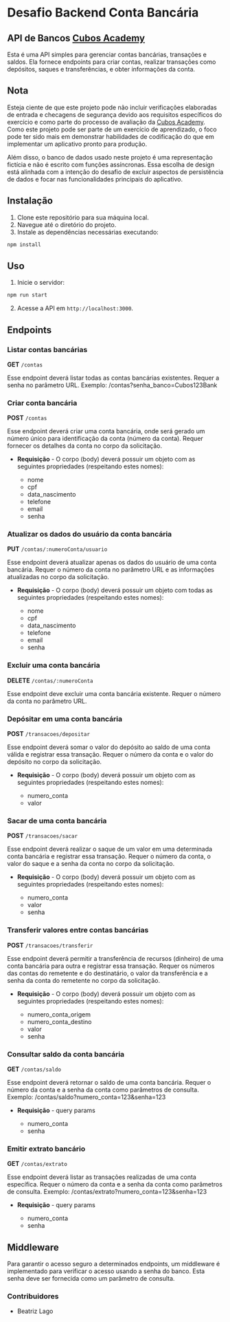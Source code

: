 # Desafio Backend Conta Bancária

## API de Bancos <a href="https://cubos.academy/" target="_blank">Cubos Academy</a>

Esta é uma API simples para gerenciar contas bancárias, transações e saldos. Ela fornece endpoints para criar contas, realizar transações como depósitos, saques e transferências, e obter informações da conta.

## Nota
Esteja ciente de que este projeto pode não incluir verificações elaboradas de entrada e checagens de segurança devido aos requisitos específicos do exercício e como parte do processo de avaliação da <a href="https://cubos.academy/" target="_blank">Cubos Academy</a>. Como este projeto pode ser parte de um exercício de aprendizado, o foco pode ter sido mais em demonstrar habilidades de codificação do que em implementar um aplicativo pronto para produção.

Além disso, o banco de dados usado neste projeto é uma representação fictícia e não é escrito com funções assíncronas. Essa escolha de design está alinhada com a intenção do desafio de excluir aspectos de persistência de dados e focar nas funcionalidades principais do aplicativo.

## Instalação

1. Clone este repositório para sua máquina local.
2. Navegue até o diretório do projeto.
3. Instale as dependências necessárias executando:

```sh
npm install
```

## Uso

1. Inicie o servidor:

```sh
npm run start
```

2. Acesse a API em `http://localhost:3000`.

## Endpoints

### Listar contas bancárias

**GET** `/contas`

Esse endpoint deverá listar todas as contas bancárias existentes. Requer a senha no parâmetro URL. Exemplo: /contas?senha_banco=Cubos123Bank

### Criar conta bancária

**POST** `/contas`

Esse endpoint deverá criar uma conta bancária, onde será gerado um número único para identificação da conta (número da conta). Requer fornecer os detalhes da conta no corpo da solicitação.

-   **Requisição** - O corpo (body) deverá possuir um objeto com as seguintes propriedades (respeitando estes nomes):

    -   nome
    -   cpf
    -   data_nascimento
    -   telefone
    -   email
    -   senha

### Atualizar os dados do usuário da conta bancária

**PUT** `/contas/:numeroConta/usuario`

Esse endpoint deverá atualizar apenas os dados do usuário de uma conta bancária. Requer o número da conta no parâmetro URL e as informações atualizadas no corpo da solicitação.

-   **Requisição** - O corpo (body) deverá possuir um objeto com todas as seguintes propriedades (respeitando estes nomes):

    -   nome
    -   cpf
    -   data_nascimento
    -   telefone
    -   email
    -   senha

### Excluir uma conta bancária

**DELETE** `/contas/:numeroConta`

Esse endpoint deve excluir uma conta bancária existente. Requer o número da conta no parâmetro URL.

### Depósitar em uma conta bancária

**POST** `/transacoes/depositar`

Esse endpoint deverá somar o valor do depósito ao saldo de uma conta válida e registrar essa transação. Requer o número da conta e o valor do depósito no corpo da solicitação.

-   **Requisição** - O corpo (body) deverá possuir um objeto com as seguintes propriedades (respeitando estes nomes):

    -   numero_conta
    -   valor

### Sacar de uma conta bancária

**POST** `/transacoes/sacar`

Esse endpoint deverá realizar o saque de um valor em uma determinada conta bancária e registrar essa transação. Requer o número da conta, o valor do saque e a senha da conta no corpo da solicitação.

-   **Requisição** - O corpo (body) deverá possuir um objeto com as seguintes propriedades (respeitando estes nomes):

    -   numero_conta
    -   valor
    -   senha

### Transferir valores entre contas bancárias

**POST** `/transacoes/transferir`

Esse endpoint deverá permitir a transferência de recursos (dinheiro) de uma conta bancária para outra e registrar essa transação. Requer os números das contas do remetente e do destinatário, o valor da transferência e a senha da conta do remetente no corpo da solicitação.

-   **Requisição** - O corpo (body) deverá possuir um objeto com as seguintes propriedades (respeitando estes nomes):

    -   numero_conta_origem
    -   numero_conta_destino
    -   valor
    -   senha

### Consultar saldo da conta bancária

**GET** `/contas/saldo`

Esse endpoint deverá retornar o saldo de uma conta bancária. Requer o número da conta e a senha da conta como parâmetros de consulta. Exemplo: /contas/saldo?numero_conta=123&senha=123

-   **Requisição** - query params

    -   numero_conta
    -   senha

### Emitir extrato bancário

**GET** `/contas/extrato`

Esse endpoint deverá listar as transações realizadas de uma conta específica. Requer o número da conta e a senha da conta como parâmetros de consulta. Exemplo: /contas/extrato?numero_conta=123&senha=123

-   **Requisição** - query params

    -   numero_conta
    -   senha

## Middleware

Para garantir o acesso seguro a determinados endpoints, um middleware é implementado para verificar o acesso usando a senha do banco. Esta senha deve ser fornecida como um parâmetro de consulta.

### Contribuidores

- Beatriz Lago